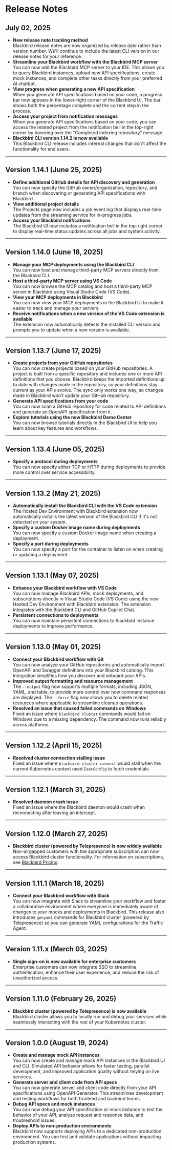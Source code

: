 # Release Notes

## July 02, 2025

* **New release note tracking method**\
  Blackbird release notes are now organized by release date rather than version number. We'll continue to include the latest CLI version in our release notes for your reference.
* **Streamline your Blackbird workflow with the Blackbird MCP server**\
  You can now add the Blackbird MCP server to your IDE. This allows you to query Blackbird instances, upload new API specifications, create mock instances, and complete other tasks directly from your preferred AI chatbot.
* **View progress when generating a new API specification**\
  When you generate API specifications based on your code, a progress bar now appears in the lower-right corner of the Blackbird UI. The bar shows both the percentage complete and the current step in the process.
* **Access your project from notification messages**\
  When you generate API specifications based on your code, you can access the related project from the notification bell in the top-right corner by hovering over the “Completed indexing repository” message.
* **Blackbird CLI version 1.14.2 is now available**\
  This Blackbird CLI release includes internal changes that don't affect the functionality for end users.

***

## Version 1.14.1 (June 25, 2025)

* **Define additional GitHub details for API discovery and generation**\
  You can now specify the GitHub owner/organization, repository, and branch when discovering or generating API specifications with Blackbird.
* **View additional project details**\
  The Projects page now includes a job event log that displays real-time updates from the streaming service for in-progress jobs.
* **Access your Blackbird notifications**\
  The Blackbird UI now includes a notification bell in the top-right corner to display real-time status updates across all jobs and system activity.

***

## Version 1.14.0 (June 18, 2025)

* **Manage your MCP deployments using the Blackbird CLI**\
  You can now host and manage third-party MCP servers directly from the Blackbird CLI.
* **Host a third-party MCP server using VS Code**\
  You can now browse the MCP catalog and host a third-party MCP server in Blackbird using Visual Studio Code (VS Code).
* **View your MCP deployments in Blackbird**\
  You can now view your MCP deployments in the Blackbird UI to make it easier to track and manage your servers.
* **Receive notifications when a new version of the VS Code extension is available**\
  The extension now automatically detects the installed CLI version and prompts you to update when a new version is available.

***

## Version 1.13.7 (June 17, 2025)

* **Create projects from your GitHub repositories**\
  You can now create projects based on your GitHub repositories. A project is built from a specific repository and includes one or more API definitions that you choose. Blackbird keeps the imported definitions up to date with changes made in the repository, so your definitions stay current as your APIs evolve. The sync only works one way, so changes made in Blackbird won’t update your GitHub repository.
* **Generate API specifications from your code**\
  You can now scan a GitHub repository for code related to API definitions and generate an OpenAPI specification from it.
* **Explore tutorials using the new Blackbird Demo Center**\
  You can now browse tutorials directly in the Blackbird UI to help you learn about key features and workflows.

***

## Version 1.13.4 (June 05, 2025)

* **Specify a protocol during deployments**\
  You can now specify either TCP or HTTP during deployments to provide more control over service accessibility.

***

## Version 1.13.2 (May 21, 2025)

* **Automatically install the Blackbird CLI with the VS Code extension**\
  The Hosted Dev Environment with Blackbird extension now automatically installs the latest version of the Blackbird CLI if it's not detected on your system.
* **Specify a custom Docker image name during deployments**\
  You can now specify a custom Docker image name when creating a deployment.
* **Specify a port during deployments**\
  You can now specify a port for the container to listen on when creating or updating a deployment.

***

## Version 1.13.1 (May 07, 2025)

* **Enhance your Blackbird workflow with VS Code**\
  You can now manage Blackbird APIs, mock deployments, and subscriptions directly in Visual Studio Code (VS Code) using the new Hosted Dev Environment with Blackbird extension. The extension integrates with the Blackbird CLI and GitHub Copilot Chat.
* **Persistent connections to deployments**\
  You can now maintain persistent connections to Blackbird instance deployments to improve performance.

***

## Version 1.13.0 (May 01, 2025)

* **Connect your Blackbird workflow with Git**\
  You can now analyze your GitHub repositories and automatically import OpenAPI and Swagger definitions into your Blackbird catalog. This integration simplifies how you discover and onboard your APIs.
* **Improved output formatting and resource management**\
  The `--output` flag now supports multiple formats, including JSON, YAML, and table, to provide more control over how command responses are displayed. The `--force` flag now allows you to delete related resources where applicable to streamline cleanup operations.
* **Resolved an issue that caused failed commands on Windows**\
  Fixed an issue where `blackbird cluster` commands would fail on Windows due to a missing dependency. The command now runs reliably across platforms.

***

## Version 1.12.2 (April 15, 2025)

* **Resolved cluster connection stalling issue**\
  Fixed an issue where `blackbird cluster connect` would stall when the current Kubernetes context used `ExecConfig` to fetch credentials.

***

## Version 1.12.1 (March 31, 2025)

* **Resolved daemon crash issue**\
  Fixed an issue where the Blackbird daemon would crash when reconnecting after leaving an intercept.

***

## Version 1.12.0 (March 27, 2025)

* **Blackbird cluster (powered by Telepresence) is now widely available**\
  Non-airgapped customers with the appropriate subscription can now access Blackbird cluster functionality. For information on subscriptions, see [Blackbird Pricing](https://www.getambassador.io/blackbird-pricing).

***

## Version 1.11.1 (March 18, 2025)

* **Connect your Blackbird workflow with Slack**\
  You can now integrate with Slack to streamline your workflow and foster a collaborative environment where everyone is immediately aware of changes to your mocks and deployments in Blackbird. This release also introduces `genyaml` commands for Blackbird cluster (powered by Telepresence) so you can generate YAML configurations for the Traffic Agent.

***

## Version 1.11.x (March 03, 2025)

* **Single sign-on is now available for enterprise customers**\
  Enterprise customers can now integrate SSO to streamline authentication, enhance their user experience, and reduce the risk of unauthorized access.

***

## Version 1.11.0 (February 26, 2025)

* **Blackbird cluster (powered by Telepresence) is now available**\
  Blackbird cluster allows you to locally run and debug your services while seamlessly interacting with the rest of your Kubernetes cluster.

***

## Version 1.0.0 (August 19, 2024)

* **Create and manage mock API instances**\
  You can now create and manage mock API instances in the Blackbird UI and CLI. Simulated API behavior allows for faster testing, parallel development, and improved application quality without relying on live services.
* **Generate server and client code from API specs**\
  You can now generate server and client code directly from your API specifications using OpenAPI Generator. This streamlines development and testing workflows for both frontend and backend teams.
* **Debug API specs and mock instances**\
  You can now debug your API specification or mock instance to test the behavior of your API, analyze request and response data, and troubleshoot issues.
* **Deploy APIs to non-production environments**\
  Blackbird now supports deploying APIs to a dedicated non-production environment. You can test and validate applications without impacting production systems.
